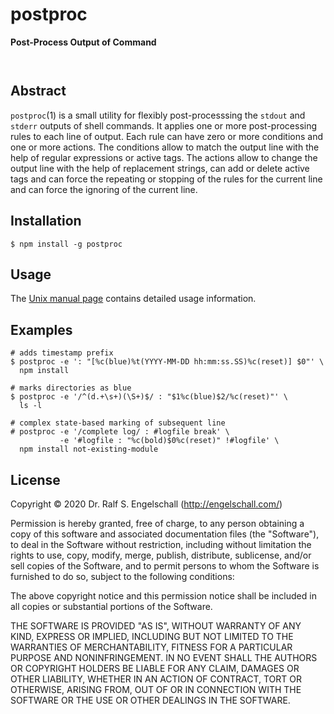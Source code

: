 
postproc
========

**Post-Process Output of Command**

<p/>
<img src="https://nodei.co/npm/postproc.png?downloads=true&stars=true" alt=""/>

<p/>
<img src="https://david-dm.org/rse/postproc.png" alt=""/>

Abstract
--------

`postproc`(1) is a small utility for flexibly post-processsing the
`stdout` and `stderr` outputs of shell commands. It applies one or more
post-processing rules to each line of output. Each rule can have zero or
more conditions and one or more actions. The conditions allow to match
the output line with the help of regular expressions or active tags. The
actions allow to change the output line with the help of replacement
strings, can add or delete active tags and can force the repeating or
stopping of the rules for the current line and can force the ignoring of
the current line.

Installation
------------

```
$ npm install -g postproc
```

Usage
-----

The [Unix manual page](https://github.com/rse/postproc/blob/master/postproc.md) contains
detailed usage information.

Examples
--------

```
# adds timestamp prefix
$ postproc -e ': "[%c(blue)%t(YYYY-MM-DD hh:mm:ss.SS)%c(reset)] $0"' \
  npm install

# marks directories as blue
$ postproc -e '/^(d.+\s+)(\S+)$/ : "$1%c(blue)$2/%c(reset)"' \
  ls -l

# complex state-based marking of subsequent line
# postproc -e '/complete log/ : #logfile break' \
           -e '#logfile : "%c(bold)$0%c(reset)" !#logfile' \
  npm install not-existing-module
```

License
-------

Copyright &copy; 2020 Dr. Ralf S. Engelschall (http://engelschall.com/)

Permission is hereby granted, free of charge, to any person obtaining
a copy of this software and associated documentation files (the
"Software"), to deal in the Software without restriction, including
without limitation the rights to use, copy, modify, merge, publish,
distribute, sublicense, and/or sell copies of the Software, and to
permit persons to whom the Software is furnished to do so, subject to
the following conditions:

The above copyright notice and this permission notice shall be included
in all copies or substantial portions of the Software.

THE SOFTWARE IS PROVIDED "AS IS", WITHOUT WARRANTY OF ANY KIND,
EXPRESS OR IMPLIED, INCLUDING BUT NOT LIMITED TO THE WARRANTIES OF
MERCHANTABILITY, FITNESS FOR A PARTICULAR PURPOSE AND NONINFRINGEMENT.
IN NO EVENT SHALL THE AUTHORS OR COPYRIGHT HOLDERS BE LIABLE FOR ANY
CLAIM, DAMAGES OR OTHER LIABILITY, WHETHER IN AN ACTION OF CONTRACT,
TORT OR OTHERWISE, ARISING FROM, OUT OF OR IN CONNECTION WITH THE
SOFTWARE OR THE USE OR OTHER DEALINGS IN THE SOFTWARE.

